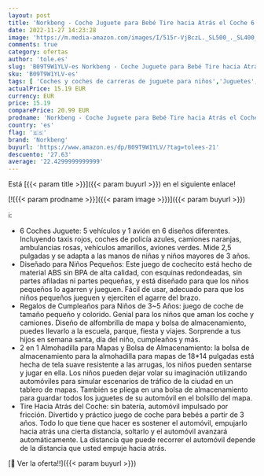 ```yaml
---
layout: post
title: 'Norkbeng - Coche Juguete para Bebé Tire hacia Atrás el Coche 6 Piezas de Juguetes de Vehículos de Friccion para Empujar y Llevar Regalo de Camion para 3 4 5 Años Ninos Ninas'
date: 2022-11-27 14:23:28
image: 'https://m.media-amazon.com/images/I/515r-VjBczL._SL500_._SL400_.jpg'
comments: true
category: ofertas
author: 'tole.es'
slug: 'B09T9W1YLV-es Norkbeng - Coche Juguete para Bebé Tire hacia Atrás el...'
sku: 'B09T9W1YLV-es'
tags: [ 'Coches y coches de carreras de juguete para niños','Juguetes','Juguetes y juegos','Vehículos de juguete para niños','bebé','norkbeng','🇪🇸', ]
actualPrice: 15.19 EUR
currency: EUR
price: 15.19
comparePrice: 20.99 EUR
prodname: 'Norkbeng - Coche Juguete para Bebé Tire hacia Atrás el Coche 6 Piezas de Juguetes de Vehículos de Friccion para Empujar y Llevar Regalo de Camion para 3 4 5 Años Ninos Ninas'
country: 'es'
flag: '🇪🇸'
brand: 'Norkbeng'
buyurl: 'https://www.amazon.es/dp/B09T9W1YLV/?tag=tolees-21'
descuento: '27.63'
average: '22.4299999999999'
---
```


Está [{{< param title >}}]({{< param buyurl >}}) en el siguiente enlace!

[![{{< param prodname >}}]({{< param image >}})]({{< param buyurl >}})

ℹ️:

- 6 Coches Juguete: 5 vehículos y 1 avión en 6 diseños diferentes. Incluyendo taxis rojos, coches de policía azules, camiones naranjas, ambulancias rosas, vehículos amarillos, aviones verdes. Mide 2,5 pulgadas y se adapta a las manos de niñas y niños mayores de 3 años.
- Diseñado para Niños Pequeños: Este juego de cochecito está hecho de material ABS sin BPA de alta calidad, con esquinas redondeadas, sin partes afiladas ni partes pequeñas, y está diseñado para que los niños pequeños lo agarren y jueguen. Fácil de usar, adecuado para que los niños pequeños jueguen y ejerciten el agarre del brazo.
- Regalos de Cumpleaños para Niños de 3~5 Años: juego de coche de tamaño pequeño y colorido. Genial para los niños que aman los coche y camiones. Diseño de alfombrilla de mapa y bolsa de almacenamiento, puedes llevarlo a la escuela, parque, fiesta y viajes. Sorprende a tus hijos en semana santa, día del niño, cumpleaños y más.
- 2 en 1 Almohadilla para Mapas y Bolsa de Almacenamiento: la bolsa de almacenamiento para la almohadilla para mapas de 18*14 pulgadas está hecha de tela suave resistente a las arrugas, los niños pueden sentarse y jugar en ella. Los niños pueden dejar volar su imaginación utilizando automóviles para simular escenarios de tráfico de la ciudad en un tablero de mapas. También se pliega en una bolsa de almacenamiento para guardar todos los juguetes de su automóvil en el bolsillo del mapa.
- Tire Hacia Atrás del Coche: sin batería, automóvil impulsado por fricción. Divertido y práctico juego de coche para bebés a partir de 3 años. Todo lo que tiene que hacer es sostener el automóvil, empujarlo hacia atrás una cierta distancia, soltarlo y el automóvil avanzará automáticamente. La distancia que puede recorrer el automóvil depende de la distancia que usted empuje hacia atrás.

[🛒 Ver la oferta!!]({{< param buyurl >}})
